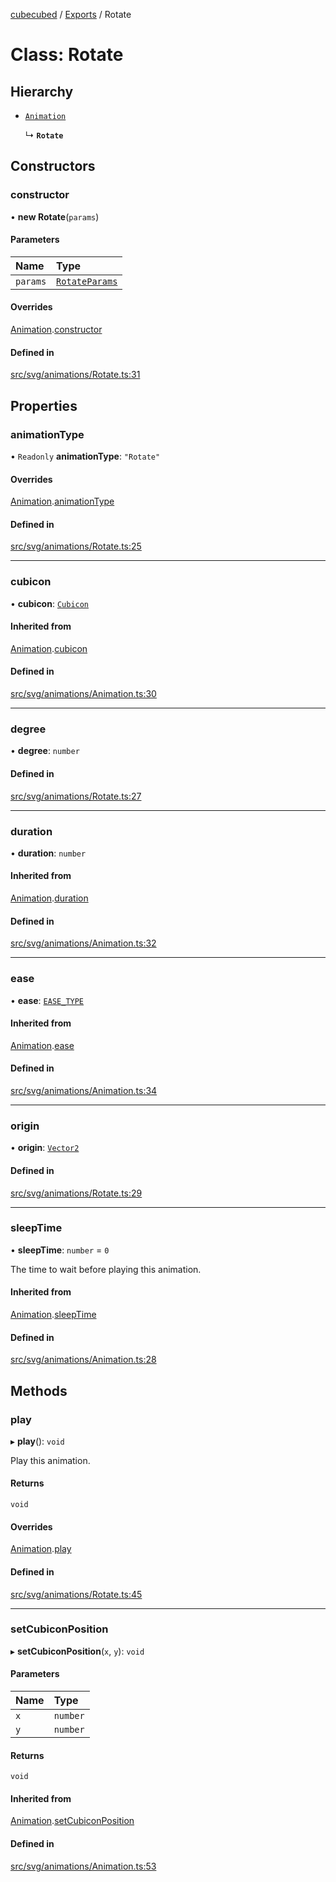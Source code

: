 [cubecubed](/reference/README.md) / [Exports](/reference/modules.md) / Rotate

# Class: Rotate

## Hierarchy

- [`Animation`](/reference/classes/Animation.md)

  ↳ **`Rotate`**

## Constructors

### constructor

• **new Rotate**(`params`)

#### Parameters

| Name | Type |
| :------ | :------ |
| `params` | [`RotateParams`](/reference/interfaces/RotateParams.md) |

#### Overrides

[Animation](/reference/classes/Animation.md).[constructor](/reference/classes/Animation.md#constructor)

#### Defined in

[src/svg/animations/Rotate.ts:31](https://github.com/imaphatduc/cubecubed/blob/f8be6e1/src/svg/animations/Rotate.ts#L31)

## Properties

### animationType

• `Readonly` **animationType**: ``"Rotate"``

#### Overrides

[Animation](/reference/classes/Animation.md).[animationType](/reference/classes/Animation.md#animationtype)

#### Defined in

[src/svg/animations/Rotate.ts:25](https://github.com/imaphatduc/cubecubed/blob/f8be6e1/src/svg/animations/Rotate.ts#L25)

___

### cubicon

• **cubicon**: [`Cubicon`](/reference/classes/Cubicon.md)

#### Inherited from

[Animation](/reference/classes/Animation.md).[cubicon](/reference/classes/Animation.md#cubicon)

#### Defined in

[src/svg/animations/Animation.ts:30](https://github.com/imaphatduc/cubecubed/blob/f8be6e1/src/svg/animations/Animation.ts#L30)

___

### degree

• **degree**: `number`

#### Defined in

[src/svg/animations/Rotate.ts:27](https://github.com/imaphatduc/cubecubed/blob/f8be6e1/src/svg/animations/Rotate.ts#L27)

___

### duration

• **duration**: `number`

#### Inherited from

[Animation](/reference/classes/Animation.md).[duration](/reference/classes/Animation.md#duration)

#### Defined in

[src/svg/animations/Animation.ts:32](https://github.com/imaphatduc/cubecubed/blob/f8be6e1/src/svg/animations/Animation.ts#L32)

___

### ease

• **ease**: [`EASE_TYPE`](/reference/types/EASE_TYPE.md)

#### Inherited from

[Animation](/reference/classes/Animation.md).[ease](/reference/classes/Animation.md#ease)

#### Defined in

[src/svg/animations/Animation.ts:34](https://github.com/imaphatduc/cubecubed/blob/f8be6e1/src/svg/animations/Animation.ts#L34)

___

### origin

• **origin**: [`Vector2`](/reference/classes/Vector2.md)

#### Defined in

[src/svg/animations/Rotate.ts:29](https://github.com/imaphatduc/cubecubed/blob/f8be6e1/src/svg/animations/Rotate.ts#L29)

___

### sleepTime

• **sleepTime**: `number` = `0`

The time to wait before playing this animation.

#### Inherited from

[Animation](/reference/classes/Animation.md).[sleepTime](/reference/classes/Animation.md#sleeptime)

#### Defined in

[src/svg/animations/Animation.ts:28](https://github.com/imaphatduc/cubecubed/blob/f8be6e1/src/svg/animations/Animation.ts#L28)

## Methods

### play

▸ **play**(): `void`

Play this animation.

#### Returns

`void`

#### Overrides

[Animation](/reference/classes/Animation.md).[play](/reference/classes/Animation.md#play)

#### Defined in

[src/svg/animations/Rotate.ts:45](https://github.com/imaphatduc/cubecubed/blob/f8be6e1/src/svg/animations/Rotate.ts#L45)

___

### setCubiconPosition

▸ **setCubiconPosition**(`x`, `y`): `void`

#### Parameters

| Name | Type |
| :------ | :------ |
| `x` | `number` |
| `y` | `number` |

#### Returns

`void`

#### Inherited from

[Animation](/reference/classes/Animation.md).[setCubiconPosition](/reference/classes/Animation.md#setcubiconposition)

#### Defined in

[src/svg/animations/Animation.ts:53](https://github.com/imaphatduc/cubecubed/blob/f8be6e1/src/svg/animations/Animation.ts#L53)
